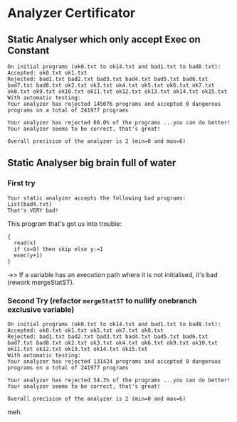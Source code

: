# Analyzer Certificator

## Static Analyser which only accept Exec on Constant

```log
On initial programs (ok0.txt to ok14.txt and bad1.txt to bad8.txt):
Accepted: ok0.txt ok1.txt 
Rejected: bad1.txt bad2.txt bad3.txt bad4.txt bad5.txt bad6.txt bad7.txt bad8.txt ok2.txt ok3.txt ok4.txt ok5.txt ok6.txt ok7.txt ok8.txt ok9.txt ok10.txt ok11.txt ok12.txt ok13.txt ok14.txt ok15.txt 
With automatic testing:
Your analyzer has rejected 145076 programs and accepted 0 dangerous programs on a total of 241977 programs

Your analyzer has rejected 60.0% of the programs ...you can do better!
Your analyzer seems to be correct, that's great!

Overall precision of the analyzer is 2 (min=0 and max=6)
```

## Static Analyser big brain full of water

### First try

```log
Your static analyzer accepts the following bad programs: List(bad4.txt)
That's VERY bad!
```

This program that's got us into trouble:

```log
{
  read(x)
  if (x=0) then skip else y:=1
  exec(y+1)
}
```

->> If a variable has an execution path where it is not initialised, it's bad (rework mergeStatST).

### Second Try (refactor `mergeStatST` to nullify onebranch exclusive variable)

```log
On initial programs (ok0.txt to ok14.txt and bad1.txt to bad8.txt):
Accepted: ok0.txt ok1.txt ok5.txt ok7.txt ok8.txt 
Rejected: bad1.txt bad2.txt bad3.txt bad4.txt bad5.txt bad6.txt bad7.txt bad8.txt ok2.txt ok3.txt ok4.txt ok6.txt ok9.txt ok10.txt ok11.txt ok12.txt ok13.txt ok14.txt ok15.txt 
With automatic testing:
Your analyzer has rejected 131424 programs and accepted 0 dangerous programs on a total of 241977 programs

Your analyzer has rejected 54.3% of the programs ...you can do better!
Your analyzer seems to be correct, that's great!

Overall precision of the analyzer is 2 (min=0 and max=6)
```

meh.
